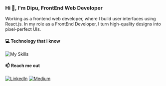 ### Hi 👋, I'm Dipu, FrontEnd Web Developer

Working as a frontend web developer, where I build user interfaces using React.js. In my role as a FrontEnd Developer, I turn high-quality designs into pixel-perfect UIs.

#### 💻 Technology that i know
![My Skills](https://skillicons.dev/icons?i=react,js,tailwind,html,css,bootstrap,nodejs,express,mongodb,firebase,materialui&perline=3)

#### 📫 Reach me out
[![LinkedIn](https://skillicons.dev/icons?i=linkedin)](https://linkedin.com/in/taibislamdipu)
[![Medium](https://skillicons.dev/icons?i=medium)](https://medium.com/@taibislamdipu)


